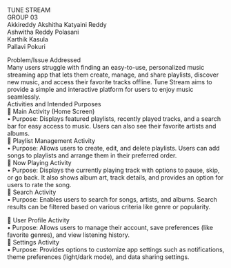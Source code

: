 TUNE STREAM<br>
GROUP 03<br>
Akkireddy Akshitha Katyaini Reddy<br>
Ashwitha Reddy Polasani<br>
Karthik Kasula<br>
Pallavi Pokuri<br>

Problem/Issue Addressed<br>
Many users struggle with finding an easy-to-use, personalized music streaming app that lets them create, manage, and share playlists, discover new music, and access their favorite tracks offline. Tune Stream aims to provide a simple and interactive platform for users to enjoy music seamlessly.<br>
Activities and Intended Purposes<br>
	Main Activity (Home Screen)<br>
•	Purpose: Displays featured playlists, recently played tracks, and a search bar for easy access to music. Users can also see their favorite artists and albums.<br>
	Playlist Management Activity<br>
•	Purpose: Allows users to create, edit, and delete playlists. Users can add songs to playlists and arrange them in their preferred order.<br>
	Now Playing Activity<br>
•	Purpose: Displays the currently playing track with options to pause, skip, or go back. It also shows album art, track details, and provides an option for users to rate the song.<br>
	Search Activity<br>
•	Purpose: Enables users to search for songs, artists, and albums. Search results can be filtered based on various criteria like genre or popularity.<br>

	User Profile Activity<br>
•	Purpose: Allows users to manage their account, save preferences (like favorite genres), and view listening history.<br>
	Settings Activity<br>
•	Purpose: Provides options to customize app settings such as notifications, theme preferences (light/dark mode), and data sharing settings.<br>
